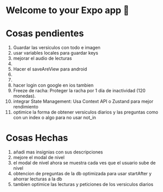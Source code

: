 # Welcome to your Expo app 👋

# Cosas pendientes
1. Guardar las versiculos con todo e imagen
2. usar variables locales para guardar keys 
3. mejorar el audio de lecturas
4. 
5. Hacer el saveAreView para android
6. 
7. 
8. hacer login con google en ios tambien
9. Freeze de racha: Proteger la racha por 1 día de inactividad (120 monedas).
10. integrar State Management: Usa Context API o Zustand para mejor rendimiento
11. optimice la forma de obtener versiculos diarios y las preguntas como con un index o algo para no usar not_in


# Cosas Hechas

1. añadi mas insignias con sus descripciones
2. mejore el modal de nivel
3. el modal de nivel ahora se muestra cada ves que el usuario sube de nivel
4. obtencion de preguntas de la db optimizada para usar startAfter y ahorrar lecturas a la db
5. tambien optimice las lecturas y peticiones de los versiculos diarios


